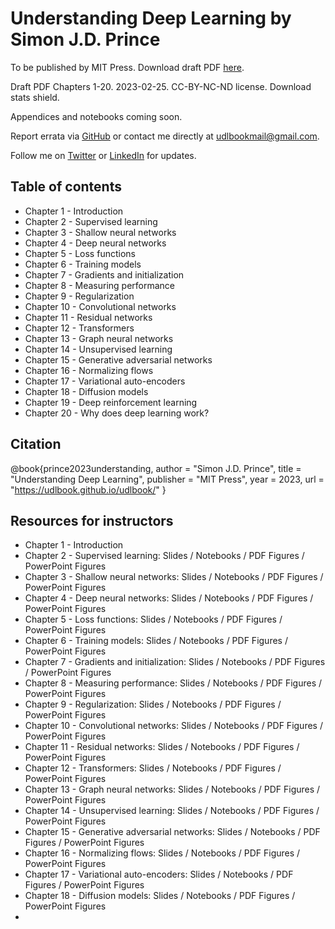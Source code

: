 # Understanding Deep Learning by Simon J.D. Prince

To be published by MIT Press. Download draft PDF [here](https://udlbook.github.io/udlbook/).

Draft PDF Chapters 1-20. 2023-02-25. CC-BY-NC-ND license. Download stats shield.

Appendices and notebooks coming soon.

Report errata via [GitHub](https://github.com/sjdp/udl) or contact me directly at udlbookmail@gmail.com.

Follow me on [Twitter](https://twitter.com/sjdp) or [LinkedIn](https://www.linkedin.com/in/simon-prince-3a89099/) for updates.

## Table of contents
- Chapter 1 - Introduction
- Chapter 2 - Supervised learning
- Chapter 3 - Shallow neural networks
- Chapter 4 - Deep neural networks
- Chapter 5 - Loss functions
- Chapter 6 - Training models
- Chapter 7 - Gradients and initialization
- Chapter 8 - Measuring performance
- Chapter 9 - Regularization
- Chapter 10 - Convolutional networks
- Chapter 11 - Residual networks
- Chapter 12 - Transformers
- Chapter 13 - Graph neural networks
- Chapter 14 - Unsupervised learning
- Chapter 15 - Generative adversarial networks
- Chapter 16 - Normalizing flows
- Chapter 17 - Variational auto-encoders
- Chapter 18 - Diffusion models
- Chapter 19 - Deep reinforcement learning
- Chapter 20 - Why does deep learning work?

## Citation

@book{prince2023understanding,
author = "Simon J.D. Prince",
title = "Understanding Deep Learning",
publisher = "MIT Press",
year = 2023,
url = "https://udlbook.github.io/udlbook/"
}

## Resources for instructors

- Chapter 1 - Introduction
- Chapter 2 - Supervised learning: Slides / Notebooks / PDF Figures / PowerPoint Figures
- Chapter 3 - Shallow neural networks: Slides / Notebooks / PDF Figures / PowerPoint Figures
- Chapter 4 - Deep neural networks: Slides / Notebooks / PDF Figures / PowerPoint Figures
- Chapter 5 - Loss functions: Slides / Notebooks / PDF Figures / PowerPoint Figures
- Chapter 6 - Training models: Slides / Notebooks / PDF Figures / PowerPoint Figures
- Chapter 7 - Gradients and initialization: Slides / Notebooks / PDF Figures / PowerPoint Figures
- Chapter 8 - Measuring performance: Slides / Notebooks / PDF Figures / PowerPoint Figures
- Chapter 9 - Regularization: Slides / Notebooks / PDF Figures / PowerPoint Figures
- Chapter 10 - Convolutional networks: Slides / Notebooks / PDF Figures / PowerPoint Figures
- Chapter 11 - Residual networks: Slides / Notebooks / PDF Figures / PowerPoint Figures
- Chapter 12 - Transformers: Slides / Notebooks / PDF Figures / PowerPoint Figures
- Chapter 13 - Graph neural networks: Slides / Notebooks / PDF Figures / PowerPoint Figures
- Chapter 14 - Unsupervised learning: Slides / Notebooks / PDF Figures / PowerPoint Figures
- Chapter 15 - Generative adversarial networks: Slides / Notebooks / PDF Figures / PowerPoint Figures
- Chapter 16 - Normalizing flows: Slides / Notebooks / PDF Figures / PowerPoint Figures
- Chapter 17 - Variational auto-encoders: Slides / Notebooks / PDF Figures / PowerPoint Figures
- Chapter 18 - Diffusion models: Slides / Notebooks / PDF Figures / PowerPoint Figures
-

